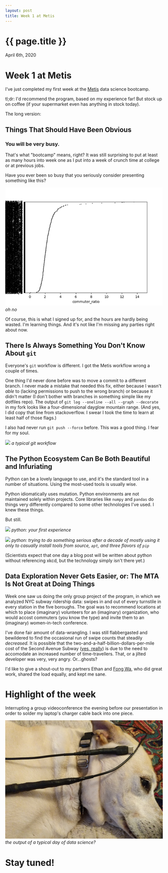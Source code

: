```yaml
---
layout: post
title: Week 1 at Metis
---
```


{{ page.title }}
================

<p class="meta">April 6th, 2020</p>

# Week 1 at Metis

I've just completed my first week at the [Metis](https://www.thisismetis.com/) data science bootcamp.

tl;dr: I'd recommend the program, based on my experience far! But stock up on coffee (if your supermarket even has anything in stock today).

The long version:

## Things That Should Have Been Obvious

### You will be very busy.

That's what "bootcamp" means, right? It was still surprising to put at least as many hours into week one as I put into a week of crunch time at college or at previous jobs.

Have you ever been so busy that you seriously consider presenting something like this?

![](images/commuter_ratios.png)
*oh no*

Of course, this is what I signed up for, and the hours are hardly being wasted. I'm learning things. And it's not like I'm missing any parties right about now.

## There Is Always Something You Don't Know About `git`

Everyone's `git` workflow is different. I got the Metis workflow wrong a couple of times.

One thing I'd never done before was to move a commit to a different branch. I never made a mistake that needed this fix, either because I wasn't *able* to (lacking permissions to push to the wrong branch) or because it didn't matter (I don't bother with branches in something simple like my dotfiles repo). The output of `git log --oneline --all --graph --decorate` in my fork looks like a four-dimensional dayglow mountain range. (And yes, I did copy that line from stackoverflow. I swear I took the time to learn at least half of those flags.)

I also had never run `git push --force` before. This was a good thing. I fear for my soul.

![](https://publicdomainvectors.org/photos/Prismatic-Floral-Motif-Silhouette-Vortex-No-Background.png)
*a typical git workflow*

## The Python Ecosystem Can Be Both Beautiful and Infuriating

Python can be a lovely language to use, and it's the standard tool in a number of situations. Using the most-used tools is usually wise.

Python idiomatically uses mutation. Python environments are not maintained solely within projects. Core libraries like `numpy` and `pandas` do things very differently compared to some other technologies I've used. I knew these things.

But still.

![](https://xkcd.com/353/)
*python: your first experience*

![](https://xkcd.com/353/)
*python: trying to do something serious after a decade of mostly using it only to casually install tools from source, `apt`, and three flavors of `pip`*

(Scientists expect that one day a blog post will be written about python without referencing xkcd, but the technology simply isn't there yet.)

## Data Exploration Never Gets Easier, or: The MTA Is Not Great at Doing Things

Week one saw us doing the only group project of the program, in which we analyzed NYC subway ridership data: swipes in and out of every turnstile in every station in the five boroughs. The goal was to recommend locations at which to place (imaginary) volunteers for an (imaginary) organization, who would accost commuters (you know the type) and invite them to an (imaginary) women-in-tech conference.

I've done fair amount of data-wrangling. I was still flabbergasted and bewildered to find the occasional run of swipe counts that steadily *decreased.* It is possible that the two-and-a-half-billion-dollars-per-mile cost of the Second Avenue Subway ([yes, really](https://www.nytimes.com/2017/12/28/nyregion/new-york-subway-construction-costs.html)) is due to the need to accomodate an increased number of time-travellers. That, or a jilted developer was very, very angry. Or...ghosts?

I'd like to give a shout-out to my partners Ethan and [Fong Wa](https://fw192020.github.io/), who did great work, shared the load equally, and kept me sane.

# Highlight of the week

Interrupting a group videoconference the evening before our presentation in order to solder my laptop's charger cable back into one piece.

![](images/good_dog_bad_shrink_wrapping.jpg)
*the output of a typical day of data science?*

# Stay tuned!
